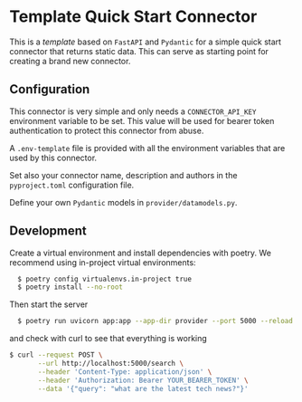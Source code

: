 # Template Quick Start Connector

This is a _template_ based on `FastAPI` and `Pydantic` for a simple quick start connector that returns static data. This can serve as starting point for creating a brand new connector.

## Configuration

This connector is very simple and only needs a `CONNECTOR_API_KEY` environment variable to be set. This value will be used for bearer token authentication to protect this connector from abuse.

A `.env-template` file is provided with all the environment variables that are used by this connector.

Set also your connector name, description and authors in the `pyproject.toml` configuration file.

Define your own `Pydantic` models in `provider/datamodels.py`.

## Development

Create a virtual environment and install dependencies with poetry. We recommend using in-project virtual environments:

```bash
  $ poetry config virtualenvs.in-project true
  $ poetry install --no-root
```

Then start the server

```bash
  $ poetry run uvicorn app:app --app-dir provider --port 5000 --reload
```

and check with curl to see that everything is working

```bash
$ curl --request POST \
       --url http://localhost:5000/search \
       --header 'Content-Type: application/json' \
       --header 'Authorization: Bearer YOUR_BEARER_TOKEN' \
       --data '{"query": "what are the latest tech news?"}'
  ```
